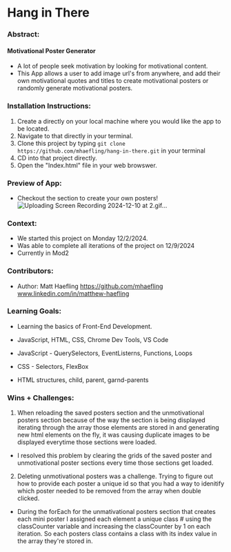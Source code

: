 # Hang in There  

### Abstract:
[//]: <> (Briefly describe what you built and its features. What problem is the app solving? How does this application solve that problem?)

#### Motivational Poster Generator
- A lot of people seek motivation by looking for motivational content.
- This App allows a user to add image url's from anywhere, and add their own motivational quotes and titles to create motivational posters or randomly generate motivational posters. 

### Installation Instructions:
[//]: <> (What steps does a person have to take to get your app cloned down and running?)

1. Create a directly on your local machine where you would like the app to be located.
2. Navigate to that directly in your terminal.
3. Clone this project by typing `git clone https://github.com/mhaefling/hang-in-there.git` in your terminal
4. CD into that project directly.
5. Open the "Index.html" file in your web browswer.

### Preview of App:
[//]: <> (Provide ONE gif or screenshot of your application - choose the "coolest" piece of functionality to show off. gifs preferred!)

- Checkout the section to create your own posters!
![Uploading Screen Recording 2024-12-10 at 2.gif…]()

### Context:
[//]: <> (Give some context for the project here. How long did you have to work on it? How far into the Turing program are you?)

- We started this project on Monday 12/2/2024.
- Was able to complete all iterations of the project on 12/9/2024
- Currently in Mod2

### Contributors:
[//]: <> (Who worked on this application? Link to your GitHub. Consider also providing LinkedIn link)

- Author: Matt Haefling
https://github.com/mhaefling
www.linkedin.com/in/matthew-haefling

### Learning Goals:
[//]: <> (What were the learning goals of this project? What tech did you work with?)

- Learning the basics of Front-End Development.
- JavaScript, HTML, CSS, Chrome Dev Tools, VS Code

- JavaScript - QuerySelectors, EventListerns, Functions, Loops
- CSS - Selectors, FlexBox
- HTML structures, child, parent, garnd-parents

### Wins + Challenges:
[//]: <> (What are 2-3 wins you have from this project? What were some challenges you faced - and how did you get over them?)

1. When reloading the saved posters section and the unmotivational posters section because of the way the section is being displayed iterating through the array those elements are stored in and generating new html elements on the fly, it was causing duplicate images to be displayed everytime those sections were loaded.
- I resolved this problem by clearing the grids of the saved poster and unmotivational poster sections every time those sections get loaded.

2. Deleting unmotivational posters was a challenge.  Trying to figure out how to provide each poster a unique id so that you had a way to idenitify which poster needed to be removed from the array when double clicked.
- During the forEach for the unmativational posters section that creates each mini poster I assigned each element a unique class # using the classCounter variable and increasing the classCounter by 1 on each iteration. So each posters class contains a class with its index value in the array they're stored in.
